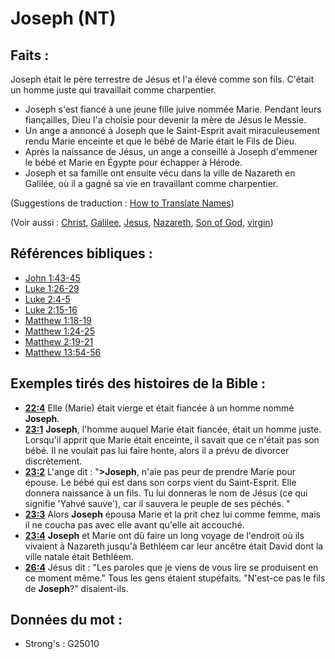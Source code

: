 # Joseph (NT)

## Faits :

Joseph était le père terrestre de Jésus et l'a élevé comme son fils. C'était un homme juste qui travaillait comme charpentier.

* Joseph s'est fiancé à une jeune fille juive nommée Marie. Pendant leurs fiançailles, Dieu l'a choisie pour devenir la mère de Jésus le Messie.
* Un ange a annoncé à Joseph que le Saint-Esprit avait miraculeusement rendu Marie enceinte et que le bébé de Marie était le Fils de Dieu.
* Après la naissance de Jésus, un ange a conseillé à Joseph d'emmener le bébé et Marie en Égypte pour échapper à Hérode.
* Joseph et sa famille ont ensuite vécu dans la ville de Nazareth en Galilée, où il a gagné sa vie en travaillant comme charpentier.

(Suggestions de traduction : [How to Translate Names](rc://en/ta/man/translate/translate-names))

(Voir aussi : [Christ](../kt/christ.md), [Galilee](../names/galilee.md), [Jesus](../kt/jesus.md), [Nazareth](../names/nazareth.md), [Son of God](../kt/sonofgod.md), [virgin](../other/virgin.md))

## Références bibliques :

* [John 1:43-45](rc://en/tn/help/jhn/01/43)
* [Luke 1:26-29](rc://en/tn/help/luk/01/26)
* [Luke 2:4-5](rc://en/tn/help/luk/02/04)
* [Luke 2:15-16](rc://en/tn/help/luk/02/15)
* [Matthew 1:18-19](rc://en/tn/help/mat/01/18)
* [Matthew 1:24-25](rc://en/tn/help/mat/01/24)
* [Matthew 2:19-21](rc://en/tn/help/mat/02/19)
* [Matthew 13:54-56](rc://en/tn/help/mat/13/54)

## Exemples tirés des histoires de la Bible :

* __[22:4](rc://en/tn/help/obs/22/04)__ Elle (Marie) était vierge et était fiancée à un homme nommé __Joseph__.
* __[23:1](rc://en/tn/help/obs/23/01)__ __Joseph__, l'homme auquel Marie était fiancée, était un homme juste. Lorsqu'il apprit que Marie était enceinte, il savait que ce n'était pas son bébé. Il ne voulait pas lui faire honte, alors il a prévu de divorcer discrètement.
* __[23:2](rc://en/tn/help/obs/23/02)__ L'ange dit : "__>Joseph__, n'aie pas peur de prendre Marie pour épouse. Le bébé qui est dans son corps vient du Saint-Esprit. Elle donnera naissance à un fils. Tu lui donneras le nom de Jésus (ce qui signifie 'Yahvé sauve'), car il sauvera le peuple de ses péchés. "
* __[23:3](rc://en/tn/help/obs/23/03)__ Alors __Joseph__ épousa Marie et la prit chez lui comme femme, mais il ne coucha pas avec elle avant qu'elle ait accouché.
* __[23:4](rc://en/tn/help/obs/23/04)__ __Joseph__ et Marie ont dû faire un long voyage de l'endroit où ils vivaient à Nazareth jusqu'à Bethléem car leur ancêtre était David dont la ville natale était Bethléem.
* __[26:4](rc://en/tn/help/obs/26/04)__ Jésus dit : "Les paroles que je viens de vous lire se produisent en ce moment même." Tous les gens étaient stupéfaits. "N'est-ce pas le fils de __Joseph__?" disaient-ils.

## Données du mot :

* Strong's : G25010
